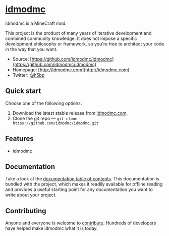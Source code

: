 # [idmodmc](http://idmodmc.com)

idmodmc is a MineCraft mod.

This project is the product of many years of iterative development and combined
community knowledge. It does not impose a specific development philosophy or
framework, so you're free to architect your code in the way that you want.

* Source: [https://github.com/idmodmc/idmodmc](https://github.com/idmodmc/idmodmc)
* Homepage: [http://idmodmc.com](http://idmodmc.com)
* Twitter: [@h5bp](http://twitter.com/idmodmc)


## Quick start

Choose one of the following options:

1. Download the latest stable release from
   [idmodmc.com](http://idmodmc.com/).
2. Clone the git repo — `git clone
   https://github.com/idmodmc/idmodmc.git`


## Features

* idmodmc


## Documentation

Take a look at the [documentation table of contents](/idmodmc/idmodmc/blob/master/README.md). This
documentation is bundled with the project, which makes it readily available for
offline reading and provides a useful starting point for any documentation you
want to write about your project.


## Contributing

Anyone and everyone is welcome to [contribute](/idmodmc/idmodmc/blob/master/doc/contribute.md). Hundreds of
developers have helped make idmodmc what it is today.
